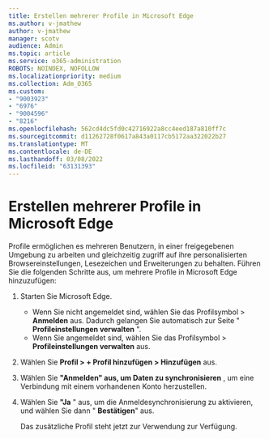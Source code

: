 ```yaml
---
title: Erstellen mehrerer Profile in Microsoft Edge
ms.author: v-jmathew
author: v-jmathew
manager: scotv
audience: Admin
ms.topic: article
ms.service: o365-administration
ROBOTS: NOINDEX, NOFOLLOW
ms.localizationpriority: medium
ms.collection: Adm_O365
ms.custom:
- "9003923"
- "6976"
- "9004596"
- "8216"
ms.openlocfilehash: 562cd4dc5fd0c42716922a8cc4eed187a810ff7c
ms.sourcegitcommit: d11262728f0617a843a0117cb5172aa322022b27
ms.translationtype: MT
ms.contentlocale: de-DE
ms.lasthandoff: 03/08/2022
ms.locfileid: "63131393"
---
```

# <a name="create-multiple-profiles-in-microsoft-edge"></a>Erstellen mehrerer Profile in Microsoft Edge

Profile ermöglichen es mehreren Benutzern, in einer freigegebenen Umgebung zu arbeiten und gleichzeitig zugriff auf ihre personalisierten Browsereinstellungen, Lesezeichen und Erweiterungen zu behalten. Führen Sie die folgenden Schritte aus, um mehrere Profile in Microsoft Edge hinzuzufügen:

1. Starten Sie Microsoft Edge.
    - Wenn Sie nicht angemeldet sind, wählen Sie das Profilsymbol > **Anmelden** aus. Dadurch gelangen Sie automatisch zur Seite " **Profileinstellungen verwalten** ".
    - Wenn Sie angemeldet sind, wählen Sie das Profilsymbol > **Profileinstellungen verwalten** aus.
2. Wählen Sie **Profil > + Profil hinzufügen > Hinzufügen** aus.
3. Wählen Sie **"Anmelden" aus, um Daten zu synchronisieren** , um eine Verbindung mit einem vorhandenen Konto herzustellen.
4. Wählen Sie **"Ja** " aus, um die Anmeldesynchronisierung zu aktivieren, und wählen Sie dann " **Bestätigen**" aus.

    Das zusätzliche Profil steht jetzt zur Verwendung zur Verfügung.

